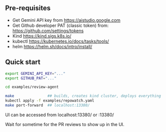 

## Pre-requisites
* Get Gemini API key from https://aistudio.google.com
* Get Github developer PAT (classic token) from: https://github.com/settings/tokens
* Kind https://kind.sigs.k8s.io/
* kubectl https://kubernetes.io/docs/tasks/tools/
* helm https://helm.sh/docs/intro/install/

## Quick start

```bash
export GEMINI_API_KEY="..."
export GITHUB_PAT="..."

cd examples/review-agent

make               ## builds, creates kind cluster, deploys everything there
kubectl apply -f examples/repowatch.yaml
make port-forward  ## localhost:13380/ 
```

UI can be accessed from localhost:13380/ or <hostname>:13380/

Wait for sometime for the PR reviews to show up in the UI.